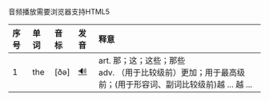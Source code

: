 音频播放需要浏览器支持HTML5

| 序号 | 单词 | 音标 | 发音 | 释意 |
| :--- | :--- | :--- | :--- | :--- |
| 1 | the | [ðə] |[🔊](http://dict.youdao.com/dictvoice?audio=the&type=1) |art. 那；这；这些；那些<br>adv. （用于比较级前）更加；用于最高级前；(用于形容词、副词比较级前)越 ... 越 ...|
